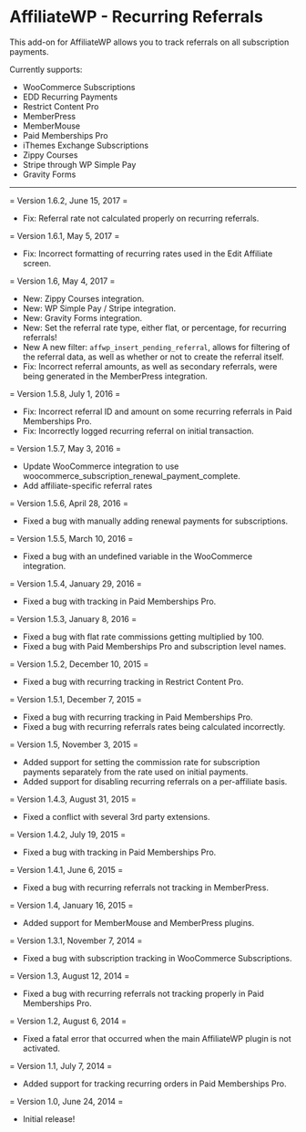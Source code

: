 AffiliateWP - Recurring Referrals
======================

This add-on for AffiliateWP allows you to track referrals on all subscription payments.

Currently supports:

- WooCommerce Subscriptions
- EDD Recurring Payments
- Restrict Content Pro
- MemberPress
- MemberMouse
- Paid Memberships Pro
- iThemes Exchange Subscriptions
- Zippy Courses
- Stripe through WP Simple Pay
- Gravity Forms

----

= Version 1.6.2, June 15, 2017 =
* Fix: Referral rate not calculated properly on recurring referrals.

= Version 1.6.1, May 5, 2017 =
* Fix: Incorrect formatting of recurring rates used in the Edit Affiliate screen.

= Version 1.6, May 4, 2017 =
* New: Zippy Courses integration.
* New: WP Simple Pay / Stripe integration.
* New: Gravity Forms integration.
* New: Set the referral rate type, either flat, or percentage, for recurring referrals!
* New A new filter: `affwp_insert_pending_referral`, allows for filtering of the referral data, as well as whether or not to create the referral itself.
* Fix: Incorrect referral amounts, as well as secondary referrals, were being generated in the MemberPress integration.

= Version 1.5.8, July 1, 2016 =
* Fix: Incorrect referral ID and amount on some recurring referrals in Paid Memberships Pro.
* Fix: Incorrectly logged recurring referral on initial transaction.

= Version 1.5.7, May 3, 2016 =
* Update WooCommerce integration to use woocommerce_subscription_renewal_payment_complete.
* Add affiliate-specific referral rates

= Version 1.5.6, April 28, 2016 =
* Fixed a bug with manually adding renewal payments for subscriptions.

= Version 1.5.5, March 10, 2016 =
* Fixed a bug with an undefined variable in the WooCommerce integration.

= Version 1.5.4, January 29, 2016 =
* Fixed a bug with tracking in Paid Memberships Pro.

= Version 1.5.3, January 8, 2016 =
* Fixed a bug with flat rate commissions getting multiplied by 100.
* Fixed a bug with Paid Memberships Pro and subscription level names.

= Version 1.5.2, December 10, 2015 =
* Fixed a bug with recurring tracking in Restrict Content Pro.

= Version 1.5.1, December 7, 2015 =
* Fixed a bug with recurring tracking in Paid Memberships Pro.
* Fixed a bug with recurring referrals rates being calculated incorrectly.

= Version 1.5, November 3, 2015 =
* Added support for setting the commission rate for subscription payments separately from the rate used on initial payments.
* Added support for disabling recurring referrals on a per-affiliate basis.

= Version 1.4.3, August 31, 2015 =
* Fixed a conflict with several 3rd party extensions.

= Version 1.4.2, July 19, 2015 =
* Fixed a bug with tracking in Paid Memberships Pro.

= Version 1.4.1, June 6, 2015 =
* Fixed a bug with recurring referrals not tracking in MemberPress.

= Version 1.4, January 16, 2015 =
* Added support for MemberMouse and MemberPress plugins.

= Version 1.3.1, November 7, 2014 =
* Fixed a bug with subscription tracking in WooCommerce Subscriptions.

= Version 1.3, August 12, 2014 =
* Fixed a bug with recurring referrals not tracking properly in Paid Memberships Pro.

= Version 1.2, August 6, 2014 =
* Fixed a fatal error that occurred when the main AffiliateWP plugin is not activated.

= Version 1.1, July 7, 2014 =
* Added support for tracking recurring orders in Paid Memberships Pro.

= Version 1.0, June 24, 2014 =
* Initial release!
